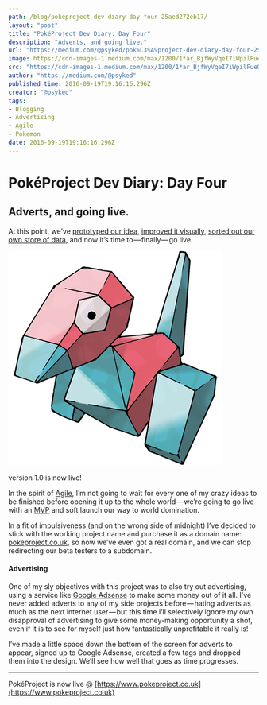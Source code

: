 ```yaml
---
path: /blog/poképroject-dev-diary-day-four-25aed272eb17/
layout: "post"
title: "PokéProject Dev Diary: Day Four"
description: "Adverts, and going live."
url: "https://medium.com/@psyked/pok%C3%A9project-dev-diary-day-four-25aed272eb17"
image: https://cdn-images-1.medium.com/max/1200/1*ar_BjfWyVqeI7iWpilFueQ.png
src: "https://cdn-images-1.medium.com/max/1200/1*ar_BjfWyVqeI7iWpilFueQ.png"
author: "https://medium.com/@psyked"
published_time: 2016-09-19T19:16:16.296Z
creator: "@psyked"
tags:
- Blogging
- Advertising
- Agile
- Pokemon
date: 2016-09-19T19:16:16.296Z
---
```


# PokéProject Dev Diary: Day Four

## Adverts, and going live.

At this point, we’ve [prototyped our idea](https://medium.com/@psyked/pok%C3%A9project-dev-diary-day-one-8a77a252bf0a), [improved it visually](https://medium.com/@psyked/pokeproject-dev-diary-day-two-a6019e6cf0f0), [sorted out our own store of data](https://medium.com/@psyked/pok%C3%A9project-dev-diary-day-three-31afdf3e1302), and now it’s time to — finally — go live.

![](1*ar_BjfWyVqeI7iWpilFueQ.png)

version 1.0 is now live!

In the spirit of [Agile](https://en.wikipedia.org/wiki/Agile_software_development), I’m not going to wait for every one of my crazy ideas to be finished before opening it up to the whole world — we’re going to go live with an [MVP](https://en.wikipedia.org/wiki/Minimum_viable_product) and soft launch our way to world domination.

In a fit of impulsiveness (and on the wrong side of midnight) I’ve decided to stick with the working project name and purchase it as a domain name: [pokeproject.co.uk](https://www.pokeproject.co.uk), so now we’ve even got a real domain, and we can stop redirecting our beta testers to a subdomain.

#### Advertising

One of my sly objectives with this project was to also try out advertising, using a service like [Google Adsense](https://www.google.com/adsense/start/) to make some money out of it all. I’ve never added adverts to any of my side projects before — hating adverts as much as the next internet user — but this time I’ll selectively ignore my own disapproval of advertising to give some money-making opportunity a shot, even if it is to see for myself just how fantastically unprofitable it really is!

I’ve made a little space down the bottom of the screen for adverts to appear, signed up to Google Adsense, created a few tags and dropped them into the design. We’ll see how well that goes as time progresses.

---

PokéProject is now live @ [https://www.pokeproject.co.uk](https://www.pokeproject.co.uk)